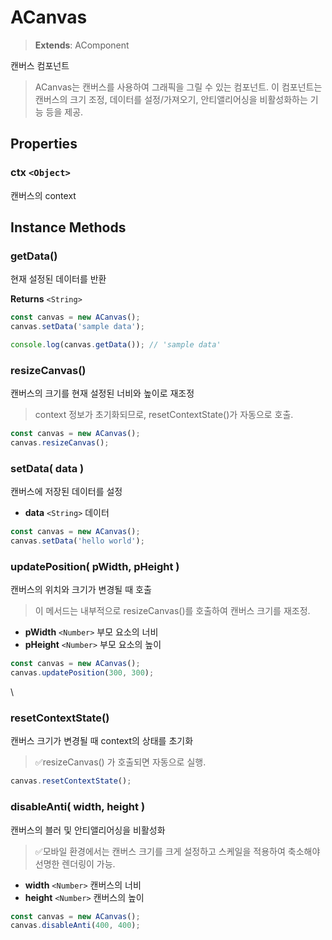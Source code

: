 # ACanvas

> **Extends**: AComponent

캔버스 컴포넌트

> ACanvas는 캔버스를 사용하여 그래픽을 그릴 수 있는 컴포넌트. 이 컴포넌트는 캔버스의 크기 조정, 데이터를 설정/가져오기, 안티앨리어싱을 비활성화하는 기능 등을 제공.

## Properties

### ctx `<Object>`

캔버스의 context

## Instance Methods

### getData()

현재 설정된 데이터를 반환

**Returns** `<String>`

```js
const canvas = new ACanvas(); 
canvas.setData('sample data'); 

console.log(canvas.getData()); // 'sample data'
```

### resizeCanvas()

캔버스의 크기를 현재 설정된 너비와 높이로 재조정

> context 정보가 초기화되므로, resetContextState()가 자동으로 호출.

```js
const canvas = new ACanvas(); 
canvas.resizeCanvas();
```

### setData( data )

캔버스에 저장된 데이터를 설정

* **data** `<String>` 데이터

```js
const canvas = new ACanvas(); 
canvas.setData('hello world');
```

### updatePosition( pWidth, pHeight )

캔버스의 위치와 크기가 변경될 때 호출

> 이 메서드는 내부적으로 resizeCanvas()를 호출하여 캔버스 크기를 재조정.

* **pWidth** `<Number>` 부모 요소의 너비
* **pHeight** `<Number>` 부모 요소의 높이

```js
const canvas = new ACanvas(); 
canvas.updatePosition(300, 300);
```

\


### resetContextState()

캔버스 크기가 변경될 때 context의 상태를 초기화

> ✅resizeCanvas() 가 호출되면 자동으로 실행.

```js
canvas.resetContextState();
```

### disableAnti( width, height )

캔버스의 블러 및 안티앨리어싱을 비활성화

> ✅모바일 환경에서는 캔버스 크기를 크게 설정하고 스케일을 적용하여 축소해야 선명한 렌더링이 가능.

* **width** `<Number>` 캔버스의 너비
* **height** `<Number>` 캔버스의 높이

```js
const canvas = new ACanvas(); 
canvas.disableAnti(400, 400);
```
